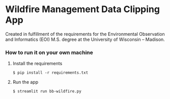 # Wildfire Management Data Clipping App 

Created in fulfillment of the requirements for the 
Environmental Observation and Informatics (EOI) M.S. degree 
at the University of Wisconsin – Madison. 


### How to run it on your own machine

1. Install the requirements

   ```
   $ pip install -r requirements.txt
   ```

2. Run the app

   ```
   $ streamlit run bb-wildfire.py
   ```
